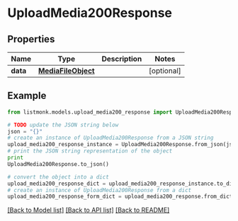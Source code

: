# UploadMedia200Response


## Properties
Name | Type | Description | Notes
------------ | ------------- | ------------- | -------------
**data** | [**MediaFileObject**](MediaFileObject.md) |  | [optional] 

## Example

```python
from listmonk.models.upload_media200_response import UploadMedia200Response

# TODO update the JSON string below
json = "{}"
# create an instance of UploadMedia200Response from a JSON string
upload_media200_response_instance = UploadMedia200Response.from_json(json)
# print the JSON string representation of the object
print
UploadMedia200Response.to_json()

# convert the object into a dict
upload_media200_response_dict = upload_media200_response_instance.to_dict()
# create an instance of UploadMedia200Response from a dict
upload_media200_response_form_dict = upload_media200_response.from_dict(upload_media200_response_dict)
```
[[Back to Model list]](../README.md#documentation-for-models) [[Back to API list]](../README.md#documentation-for-api-endpoints) [[Back to README]](../README.md)


